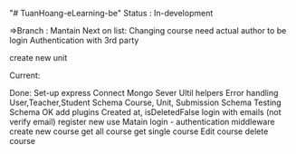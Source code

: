 "# TuanHoang-eLearning-be"
Status : In-development

=>Branch : Mantain
Next on list:
Changing course need actual author to be login
Authentication with 3rd party

create new unit

Current:

Done:
Set-up express
Connect Mongo Sever
Ultil helpers
Error handling
User,Teacher,Student Schema
Course, Unit, Submission Schema
Testing Schema OK
add plugins Created at, isDeletedFalse
login with emails (not verify email)
register new use
Matain login - authentication middleware
create new course
get all course
get single course
Edit course
delete course
